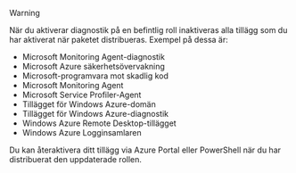 > [!WARNING]
> När du aktiverar diagnostik på en befintlig roll inaktiveras alla tillägg som du har aktiverat när paketet distribueras. Exempel på dessa är:
>
> * Microsoft Monitoring Agent-diagnostik
> * Microsoft Azure säkerhetsövervakning
> * Microsoft-programvara mot skadlig kod                 
> * Microsoft Monitoring Agent
> * Microsoft Service Profiler-Agent      
> * Tillägget för Windows Azure-domän        
> * Tillägget för Windows Azure-diagnostik   
> * Windows Azure Remote Desktop-tillägget
> * Windows Azure Logginsamlaren
>
> Du kan återaktivera ditt tillägg via Azure Portal eller PowerShell när du har distribuerat den uppdaterade rollen.
>
